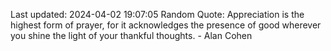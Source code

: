 Last updated: 2024-04-02 19:07:05
Random Quote: Appreciation is the highest form of prayer, for it acknowledges the presence of good wherever you shine the light of your thankful thoughts. - Alan Cohen